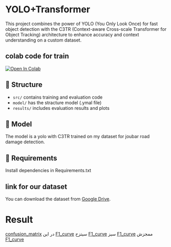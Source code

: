 # YOLO+Transformer

This project combines the power of YOLO (You Only Look Once) for fast object detection with the C3TR (Context-aware Cross-scale Transformer for Object Tracking) architecture to enhance accuracy and context understanding on a custom dataset.

## colab code for train

[![Open In Colab](https://colab.research.google.com/assets/colab-badge.svg)](https://colab.research.google.com/github/HastiRazipour/YOLO-C3TR/blob/main/yolo_c3tr_train.ipynb)

## 📁 Structure
- `src/` contains training and evaluation code
- `model/` has the stracture model (.ymal file)
- `results/` includes evaluation results and plots

## 🧠 Model
The model is a yolo with C3TR trained on my dataset for joubar road damage detection.

## 🔧 Requirements
Install dependencies in Requirements.txt 


## link for our dataset
You can download the dataset from [Google Drive](https://drive.google.com/file/d/1G61lBk7_qMBkvVXO4S4wsAOa19HOr_QH/view?usp=sharing).


# Result
[confusion_matrix](results/confusion_matrix_normalized.png)
در این 
[F1_curve](results/F1_curve.png)
سیتزح
[F1_curve](results/PR_curve.png)
سیز
[F1_curve](results/P_curve.png)
ممجزش
[F1_curve](results/results.png)

[](results/val_batch0_pred.jpg)